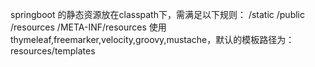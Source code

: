 springboot 的静态资源放在classpath下，需满足以下规则：
    /static   /public   /resources    /META-INF/resources
    使用thymeleaf,freemarker,velocity,groovy,mustache，默认的模板路径为：resources/templates
